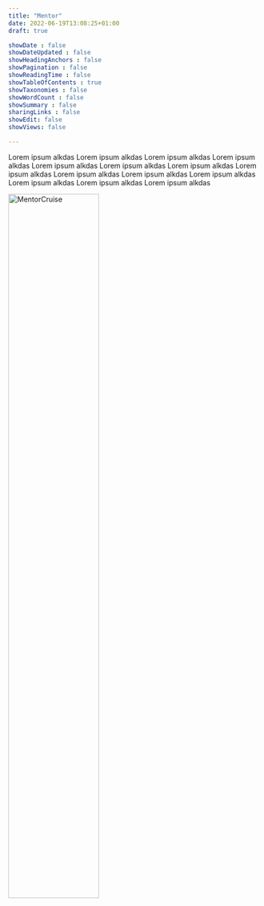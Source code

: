 ```yaml
---
title: "Mentor"
date: 2022-06-19T13:08:25+01:00
draft: true

showDate : false
showDateUpdated : false
showHeadingAnchors : false
showPagination : false
showReadingTime : false
showTableOfContents : true
showTaxonomies : false 
showWordCount : false
showSummary : false
sharingLinks : false
showEdit: false
showViews: false

---
```


Lorem ipsum alkdas Lorem ipsum alkdas Lorem ipsum alkdas Lorem ipsum alkdas Lorem ipsum alkdas Lorem ipsum alkdas Lorem ipsum alkdas Lorem ipsum alkdas Lorem ipsum alkdas Lorem ipsum alkdas Lorem ipsum alkdas Lorem ipsum alkdas Lorem ipsum alkdas Lorem ipsum alkdas 


<a target="_blank" href="https://mentorcruise.com/mentor/nunocorao/"> <img src="https://cdn.mentorcruise.com/img/banner/navy-mentoring-badge.svg" width="60%" alt="MentorCruise"> </a>